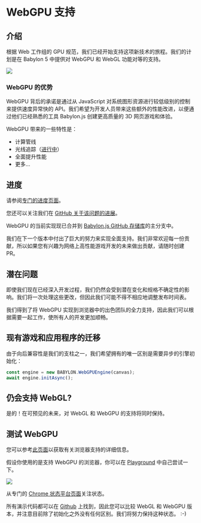 # WebGPU 支持

## 介绍

根据 Web 工作组的 GPU 规范，我们已经开始支持这项新技术的旅程。我们的计划是在 Babylon 5 中提供对 WebGPU 和 WebGL 功能对等的支持。

![](https://doc.babylonjs.com/img/extensions/WebGPU.png)

### WebGPU 的优势

WebGPU 背后的承诺是通过从 JavaScript 对系统图形资源进行较低级别的控制来提供速度异常快的 API。我们希望为开发人员带来这些额外的性能改进，以便通过他们已经熟悉的工具 Babylon.js 创建更高质量的 3D 网页游戏和体验。

WebGPU 带来的一些特性是：

* 计算管线
* 光线追踪（[进行中](https://github.com/gpuweb/gpuweb/issues/535)）
* 全面提升性能
* 更多...

## 进度

请参阅[专门的进度页面](./webGPUStatus.md)。

您还可以关注我们在 [GitHub 关于该问题的进展](https://github.com/BabylonJS/Babylon.js/issues/6443)。

WebGPU 的当前实现现已合并到 [Babylon.js GitHub 存储库](https://github.com/BabylonJS/Babylon.js)的主分支中。

我们在下一个版本中付出了巨大的努力来实现全面支持。我们非常欢迎每一份贡献，所以如果您有兴趣为网络上高性能游戏开发的未来做出贡献，请随时创建 PR。

## 潜在问题

即使我们现在已经深入开发过程，我们仍然会受到潜在变化和规格不确定性的影响。我们将一次处理这些更改，但因此我们可能不得不相应地调整发布时间表。

我们得到了将 WebGPU 实现到浏览器中的出色团队的全力支持，因此我们可以根据需要一起工作，使所有人的开发更加顺畅。

## 现有游戏和应用程序的迁移

由于向后兼容性是我们的支柱之一，我们希望拥有的唯一区别是需要异步的引擎初始化：

````javascript
const engine = new BABYLON.WebGPUEngine(canvas);
await engine.initAsync();
````

## 仍会支持 WebGL?

是的！在可预见的未来，对 WebGL 和 WebGPU 的支持将同时保持。

## 测试 WebGPU

您可以参考[此页面](https://github.com/gpuweb/gpuweb/wiki/Implementation-Status)以获取有关浏览器支持的详细信息。

假设你使用的是支持 WebGPU 的浏览器，你可以在 [Playground](https://playground.babylonjs.com/) 中自己尝试一下。

![](https://doc.babylonjs.com/img/extensions/webGPUPlayground.jpg)

从专门的 [Chrome 状态平台页面](https://chromestatus.com/feature/6213121689518080)关注状态。

所有演示代码都可以在 [Github](https://github.com/BabylonJS/Website/tree/master/build/Demos/WebGPU) 上找到，因此您可以比较 WebGL 和 WebGPU 版本，并注意目前除了初始化之外没有任何区别。我们将努力保持这种状态。 :-)